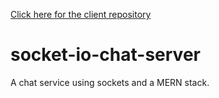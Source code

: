 [Click here for the client repository](https://github.com/4rChon/socket-io-chat-client)

# socket-io-chat-server
A chat service using sockets and a MERN stack. 
